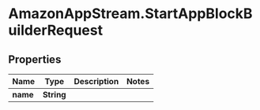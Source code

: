 # AmazonAppStream.StartAppBlockBuilderRequest

## Properties

Name | Type | Description | Notes
------------ | ------------- | ------------- | -------------
**name** | **String** |  | 


